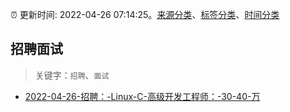 :alarm_clock: 更新时间: 2022-04-26 07:14:25。[来源分类](../README.md)、[标签分类](../TAGS.md)、[时间分类](../TIMELINE.md)

## 招聘面试


> 关键字：`招聘`、`面试`



- [2022-04-26-招聘：-Linux-C-高级开发工程师：-30-40-万](https://www.v2ex.com/t/849370) 